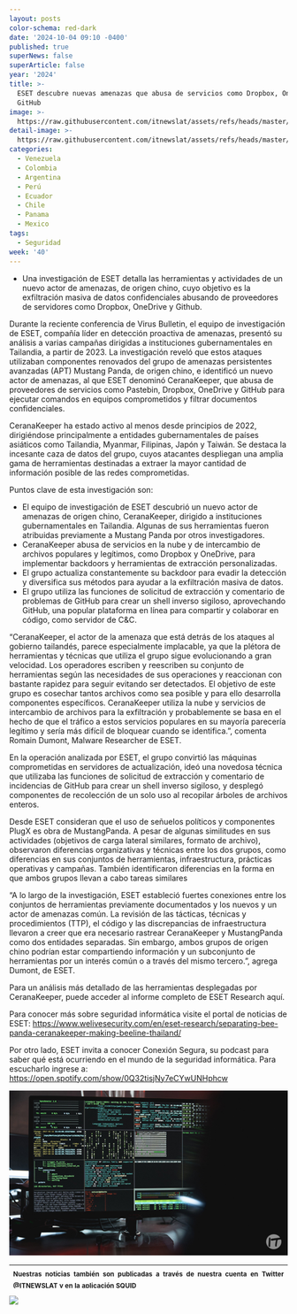 ```yaml
---
layout: posts
color-schema: red-dark
date: '2024-10-04 09:10 -0400'
published: true
superNews: false
superArticle: false
year: '2024'
title: >-
  ESET descubre nuevas amenazas que abusa de servicios como Dropbox, OneDrive y
  GitHub
image: >-
  https://raw.githubusercontent.com/itnewslat/assets/refs/heads/master/img/540x320/ciberamenaza-p.jpg
detail-image: >-
  https://raw.githubusercontent.com/itnewslat/assets/refs/heads/master/img/1024x680/ciberamenaza-g.jpg
categories:
  - Venezuela
  - Colombia
  - Argentina
  - Perú
  - Ecuador
  - Chile
  - Panama
  - Mexico
tags:
  - Seguridad
week: '40'
---
```

- Una investigación de ESET detalla las herramientas y actividades de un nuevo actor de amenazas, de origen chino, cuyo objetivo es la exfiltración masiva de datos confidenciales abusando de proveedores de servidores como Dropbox, OneDrive y Github.

Durante la reciente conferencia de Virus Bulletin, el equipo de investigación de ESET, compañía líder en detección proactiva de amenazas, presentó su análisis a varias campañas dirigidas a instituciones gubernamentales en Tailandia, a partir de 2023. La investigación reveló que estos ataques utilizaban componentes renovados del grupo de amenazas persistentes avanzadas (APT) Mustang Panda, de origen chino, e identificó un nuevo actor de amenazas, al que ESET denominó CeranaKeeper, que abusa de proveedores de servicios como Pastebin, Dropbox, OneDrive y GitHub para ejecutar comandos en equipos comprometidos y filtrar documentos confidenciales.

CeranaKeeper ha estado activo al menos desde principios de 2022, dirigiéndose principalmente a entidades gubernamentales de países asiáticos como Tailandia, Myanmar, Filipinas, Japón y Taiwán. Se destaca la incesante caza de datos del grupo, cuyos atacantes despliegan una amplia gama de herramientas destinadas a extraer la mayor cantidad de información posible de las redes comprometidas.
 
Puntos clave de esta investigación son:

- El equipo de investigación de ESET descubrió un nuevo actor de amenazas de origen chino, CeranaKeeper, dirigido a instituciones gubernamentales en Tailandia. Algunas de sus herramientas fueron atribuidas previamente a Mustang Panda por otros investigadores.
- CeranaKeeper abusa de servicios en la nube y de intercambio de archivos populares y legítimos, como Dropbox y OneDrive, para implementar backdoors y herramientas de extracción personalizadas.
- El grupo actualiza constantemente su backdoor para evadir la detección y diversifica sus métodos para ayudar a la exfiltración masiva de datos.
- El grupo utiliza las funciones de solicitud de extracción y comentario de problemas de GitHub para crear un shell inverso sigiloso, aprovechando GitHub, una popular plataforma en línea para compartir y colaborar en código, como servidor de C&C.
 
“CeranaKeeper, el actor de la amenaza que está detrás de los ataques al gobierno tailandés, parece especialmente implacable, ya que la plétora de herramientas y técnicas que utiliza el grupo sigue evolucionando a gran velocidad. Los operadores escriben y reescriben su conjunto de herramientas según las necesidades de sus operaciones y reaccionan con bastante rapidez para seguir evitando ser detectados. El objetivo de este grupo es cosechar tantos archivos como sea posible y para ello desarrolla componentes específicos. CeranaKeeper utiliza la nube y servicios de intercambio de archivos para la exfiltración y probablemente se basa en el hecho de que el tráfico a estos servicios populares en su mayoría parecería legítimo y sería más difícil de bloquear cuando se identifica.”, comenta Romain Dumont, Malware Researcher de ESET.
 
En la operación analizada por ESET, el grupo convirtió las máquinas comprometidas en servidores de actualización, ideó una novedosa técnica que utilizaba las funciones de solicitud de extracción y comentario de incidencias de GitHub para crear un shell inverso sigiloso, y desplegó componentes de recolección de un solo uso al recopilar árboles de archivos enteros.
 
Desde ESET consideran que el uso de señuelos políticos y componentes PlugX es obra de MustangPanda. A pesar de algunas similitudes en sus actividades (objetivos de carga lateral similares, formato de archivo), observaron diferencias organizativas y técnicas entre los dos grupos, como diferencias en sus conjuntos de herramientas, infraestructura, prácticas operativas y campañas. También identificaron diferencias en la forma en que ambos grupos llevan a cabo tareas similares
 
“A lo largo de la investigación, ESET estableció fuertes conexiones entre los conjuntos de herramientas previamente documentados y los nuevos y un actor de amenazas común. La revisión de las tácticas, técnicas y procedimientos (TTP), el código y las discrepancias de infraestructura llevaron a creer que era necesario rastrear CeranaKeeper y MustangPanda como dos entidades separadas. Sin embargo, ambos grupos de origen chino podrían estar compartiendo información y un subconjunto de herramientas por un interés común o a través del mismo tercero.”, agrega Dumont, de ESET.
 
Para un análisis más detallado de las herramientas desplegadas por CeranaKeeper, puede acceder al informe completo de ESET Research aquí.
 
Para conocer más sobre seguridad informática visite el portal de noticias de ESET: https://www.welivesecurity.com/en/eset-research/separating-bee-panda-ceranakeeper-making-beeline-thailand/
 
Por otro lado, ESET invita a conocer Conexión Segura, su podcast para saber qué está ocurriendo en el mundo de la seguridad informática. Para escucharlo ingrese a: https://open.spotify.com/show/0Q32tisjNy7eCYwUNHphcw

 ![](https://raw.githubusercontent.com/itnewslat/assets/refs/heads/master/img/540x320/ciberamenaza-p.jpg)
 
 <table style="height: 42px;" width="569">
<tbody>
<tr>
<td style="text-align: justify;"><sub><strong>Nuestras noticias también son publicadas a través de nuestra cuenta en Twitter <a href="https://twitter.com/itnewslat?lang=es">@ITNEWSLAT</a> y en la aplicación <a href="https://squidapp.co/en/">SQUID</a></strong></sub></td>
</tr>
</tbody>
</table>

<img src="https://tracker.metricool.com/c3po.jpg?hash=56f88a41e39ab42c063cc51676587a04"/>